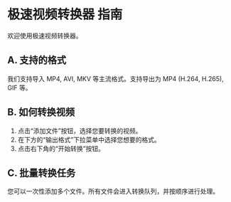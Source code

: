 # 极速视频转换器 指南

欢迎使用极速视频转换器。

## A. 支持的格式
我们支持导入 MP4, AVI, MKV 等主流格式。支持导出为 MP4 (H.264, H.265), GIF 等。

## B. 如何转换视频
1.  点击“添加文件”按钮，选择您要转换的视频。
2.  在下方的“输出格式”下拉菜单中选择您想要的格式。
3.  点击右下角的“开始转换”按钮。

## C. 批量转换任务
您可以一次性添加多个文件。所有文件会进入转换队列，并按顺序进行处理。
